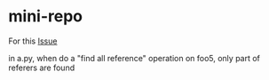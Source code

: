 # mini-repo
For this [Issue](https://github.com/microsoft/python-language-server/issues/1114)

in a.py, when do a "find all reference" operation on foo5, only part of referers are found
